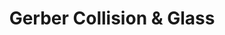 ---
title: "Gerber Collision & Glass"
url: /marysville/gerber-collision-und-glass/
shop: Autowerkstatt
---
